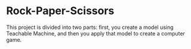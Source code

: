 # Rock-Paper-Scissors
This project is divided into two parts: first, you create a model using Teachable Machine, and then you apply that model to create a computer game.
